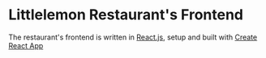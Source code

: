 # Littlelemon Restaurant's Frontend

The restaurant's frontend is written in [React.js](https://react.dev/), setup and built with [Create React App](https://create-react-app.dev/)